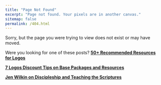 ```yaml
---
title: "Page Not Found"
excerpt: "Page not found. Your pixels are in another canvas."
sitemap: false
permalink: /404.html
---
```


Sorry, but the page you were trying to view does not exist or may have moved.

Were you looking for one of these posts?
**[50+ Recommended Resources for Logos](https://www.nickstapleton.me/logos-resources/)**

**[7 Logos Discount Tips on Base Packages and Resources](https://www.nickstapleton.me/logos-discounts/)**

**[Jen Wilkin on Discipleship and Teaching the Scriptures](https://www.nickstapleton.me/Jen-Wilkin-Discipleship/)**
